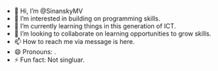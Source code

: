 - 👋 Hi, I’m @SinanskyMV
- 👀 I’m interested in building on programming skills.
- 🌱 I’m currently learning things in this generation of ICT.
- 💞️ I’m looking to collaborate on learning opportunities to grow skills.
- 📫 How to reach me via message is here.
- 😄 Pronouns: <null>.
- ⚡ Fun fact: Not singluar.

<!---
SinanskyMV/SinanskyMV is a ✨ special ✨ repository because its `README.md` (this file) appears on your GitHub profile.
You can click the Preview link to take a look at your changes.
--->
